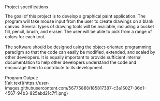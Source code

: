 #
Project specifications
<div>The goal of this project is to develop a graphical paint application. The program will take mouse input from the user to create drawings on a blank canvas. Several types of drawing tools will be available, including a bucket fill, pencil, brush, and eraser. The user will be able to pick from a range of colors for each tool.<div>
<br>
<dvi>The software should be designed using the object-oriented programming paradigm so that the code can easily be modified, extended, and scaled by other developers. It is equally important to provide sufficient internal documentation to help other developers understand the code and encourage them to contribute to its development.<div>

<br>
<div> Program Output:<div>
![alt text](https://user-images.githubusercontent.com/56775888/185817387-c3a15027-36d1-4567-94b3-825abd21c7f1.png)
